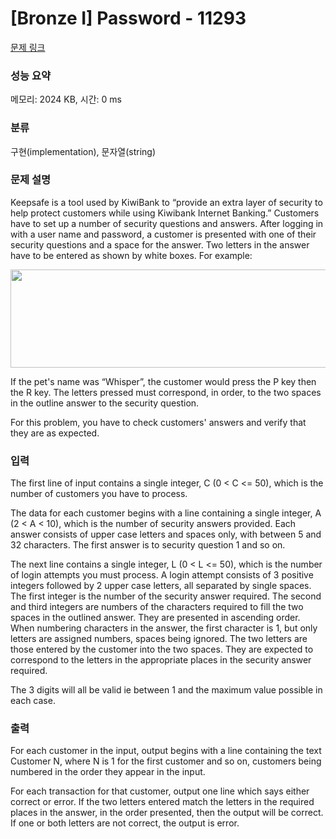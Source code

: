 # [Bronze I] Password - 11293 

[문제 링크](https://www.acmicpc.net/problem/11293) 

### 성능 요약

메모리: 2024 KB, 시간: 0 ms

### 분류

구현(implementation), 문자열(string)

### 문제 설명

<p>Keepsafe is a tool used by KiwiBank to “provide an extra layer of security to help protect customers while using Kiwibank Internet Banking.” Customers have to set up a number of security questions and answers. After logging in with a user name and password, a customer is presented with one of their security questions and a space for the answer. Two letters in the answer have to be entered as shown by white boxes. For example:</p>

<p style="text-align: center;"><img alt="" src="https://onlinejudgeimages.s3-ap-northeast-1.amazonaws.com/problem/11293/1.png" style="height:157px; width:671px"></p>

<p>If the pet's name was “Whisper”, the customer would press the P key then the R key. The letters pressed must correspond, in order, to the two spaces in the outline answer to the security question.</p>

<p>For this problem, you have to check customers' answers and verify that they are as expected.</p>

### 입력 

 <p>The first line of input contains a single integer, C (0 < C <= 50), which is the number of customers you have to process.</p>

<p>The data for each customer begins with a line containing a single integer, A (2 < A < 10), which is the number of security answers provided. Each answer consists of upper case letters and spaces only, with between 5 and 32 characters. The first answer is to security question 1 and so on.</p>

<p>The next line contains a single integer, L (0 < L <= 50), which is the number of login attempts you must process. A login attempt consists of 3 positive integers followed by 2 upper case letters, all separated by single spaces. The first integer is the number of the security answer required. The second and third integers are numbers of the characters required to fill the two spaces in the outlined answer. They are presented in ascending order. When numbering characters in the answer, the first character is 1, but only letters are assigned numbers, spaces being ignored. The two letters are those entered by the customer into the two spaces. They are expected to correspond to the letters in the appropriate places in the security answer required.</p>

<p>The 3 digits will all be valid ie between 1 and the maximum value possible in each case.</p>

### 출력 

 <p>For each customer in the input, output begins with a line containing the text Customer N, where N is 1 for the first customer and so on, customers being numbered in the order they appear in the input.</p>

<p>For each transaction for that customer, output one line which says either correct or error. If the two letters entered match the letters in the required places in the answer, in the order presented, then the output will be correct. If one or both letters are not correct, the output is error.</p>

